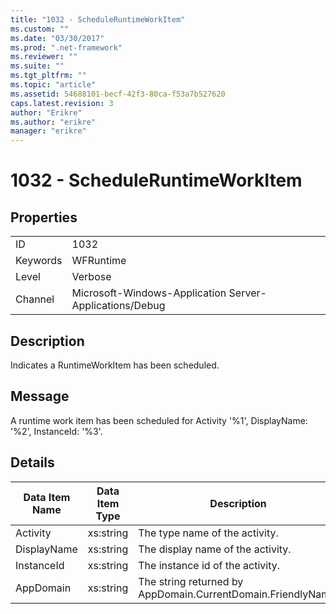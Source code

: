 ```yaml
---
title: "1032 - ScheduleRuntimeWorkItem"
ms.custom: ""
ms.date: "03/30/2017"
ms.prod: ".net-framework"
ms.reviewer: ""
ms.suite: ""
ms.tgt_pltfrm: ""
ms.topic: "article"
ms.assetid: 54688101-becf-42f3-80ca-f53a7b527620
caps.latest.revision: 3
author: "Erikre"
ms.author: "erikre"
manager: "erikre"
---
```

# 1032 - ScheduleRuntimeWorkItem
## Properties  
  
|||  
|-|-|  
|ID|1032|  
|Keywords|WFRuntime|  
|Level|Verbose|  
|Channel|Microsoft-Windows-Application Server-Applications/Debug|  
  
## Description  
 Indicates a RuntimeWorkItem has been scheduled.  
  
## Message  
 A runtime work item has been scheduled for Activity '%1', DisplayName: '%2', InstanceId: '%3'.  
  
## Details  
  
|Data Item Name|Data Item Type|Description|  
|--------------------|--------------------|-----------------|  
|Activity|xs:string|The type name of the activity.|  
|DisplayName|xs:string|The display name of the activity.|  
|InstanceId|xs:string|The instance id of the activity.|  
|AppDomain|xs:string|The string returned by AppDomain.CurrentDomain.FriendlyName.|
